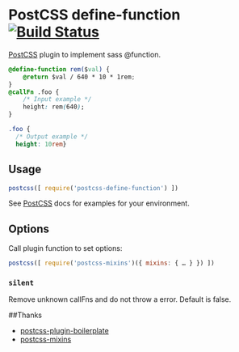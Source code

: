 # PostCSS define-function [![Build Status][ci-img]][ci]

[PostCSS] plugin to implement sass @function.

[PostCSS]: https://github.com/postcss/postcss
[ci-img]:  https://travis-ci.org/titancat/postcss-define-function.svg
[ci]:      https://travis-ci.org/titancat/postcss-define-function

```css
@define-function rem($val) {
    @return $val / 640 * 10 * 1rem;
}
@callFn .foo {
    /* Input example */
    height: rem(640);
}
```

```css
.foo {
  /* Output example */
  height: 10rem}
```

## Usage

```js
postcss([ require('postcss-define-function') ])
```

See [PostCSS] docs for examples for your environment.

## Options

Call plugin function to set options:

```js
postcss([ require('postcss-mixins')({ mixins: { … } }) ])
```

### `silent`
Remove unknown callFns and do not throw a error. Default is false.


##Thanks

- [postcss-plugin-boilerplate](https://github.com/postcss/postcss-plugin-boilerplate)
- [postcss-mixins](https://github.com/postcss/postcss-mixins)
